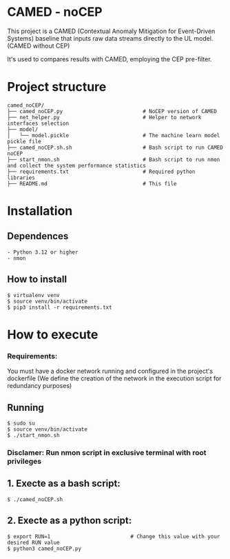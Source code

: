 # CAMED - noCEP

This project is a CAMED (Contextual Anomaly Mitigation for Event-Driven Systems) baseline that inputs raw data streams directly to the UL model. (CAMED without CEP)

It's used to compares results with CAMED, employing the CEP pre-filter.

# Project structure

```
camed_noCEP/
├── camed_noCEP.py                          # NoCEP version of CAMED
├── net_helper.py                           # Helper to network interfaces selection
├── model/
│   └── model.pickle                        # The machine learn model pickle file
├── camed_noCEP.sh.sh                       # Bash script to run CAMED noCEP
├── start_nmon.sh                           # Bash script to run nmon and collect the system performance statistics
├── requirements.txt                        # Required python libraries
├── README.md                               # This file
```

# Installation

## Dependences

    - Python 3.12 or higher
    - nmon

## How to install

    $ virtualenv venv
    $ source venv/bin/activate
    $ pip3 install -r requirements.txt

# How to execute

### Requirements:
You must have a docker network running and configured in the project's dockerfile (We define the creation of the network in the execution script for redundancy purposes)
    
## Running

    $ sudo su
    $ source venv/bin/activate
    $ ./start_nmon.sh

### Disclamer: Run nmon script in exclusive terminal with root privileges

## 1. Execte as a bash script:
    $ ./camed_noCEP.sh

## 2. Execte as a python script:
    $ export RUN=1                          # Change this value with your desired RUN value
    $ python3 camed_noCEP.py